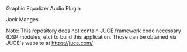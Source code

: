 Graphic Equalizer Audio Plugin

Jack Manges

Note: This repository does not contain JUCE framework code necessary (DSP modules, etc) to build this application. Those can be obtained via JUCE's website at https://juce.com/ 
